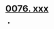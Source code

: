# [0076. xxx](https://github.com/Tdahuyou/TNotes.react/tree/main/0076.%20xxx)

<!-- region:toc -->


- 

<!-- endregion:toc -->
